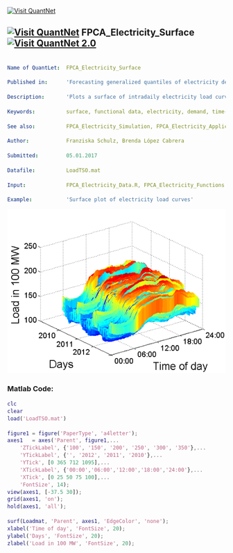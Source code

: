 
[<img src="https://github.com/QuantLet/Styleguide-and-FAQ/blob/master/pictures/banner.png" width="888" alt="Visit QuantNet">](http://quantlet.de/)

## [<img src="https://github.com/QuantLet/Styleguide-and-FAQ/blob/master/pictures/qloqo.png" alt="Visit QuantNet">](http://quantlet.de/) **FPCA_Electricity_Surface** [<img src="https://github.com/QuantLet/Styleguide-and-FAQ/blob/master/pictures/QN2.png" width="60" alt="Visit QuantNet 2.0">](http://quantlet.de/)

```yaml

Name of QuantLet:  FPCA_Electricity_Surface

Published in:      'Forecasting generalized quantiles of electricity demand: A functional data approach'

Description:       'Plots a surface of intradaily electricity load curves over time'

Keywords:          surface, functional data, electricity, demand, time-series

See also:          FPCA_Electricity_Simulation, FPCA_Electricity_Application

Author:            Franziska Schulz, Brenda López Cabrera

Submitted:         05.01.2017

Datafile:          LoadTSO.mat

Input:             FPCA_Electricity_Data.R, FPCA_Electricity_Functions
 
Example:           'Surface plot of electricity load curves'

```

![Picture1](FPCA_Electricity_Surface.png)


### Matlab Code:
```Matlab
clc
clear
load('LoadTSO.mat')

figure1 = figure('PaperType', 'a4letter');
axes1   = axes('Parent', figure1,...
    'ZTickLabel', {'100', '150', '200', '250', '300', '350'},...
    'YTickLabel', {'', '2012', '2011', '2010'},...
    'YTick', [0 365 712 1095],...
    'XTickLabel', {'00:00','06:00','12:00','18:00','24:00'},...
    'XTick', [0 25 50 75 100],...
    'FontSize', 14);
view(axes1, [-37.5 30]);
grid(axes1, 'on');
hold(axes1, 'all');

surf(Loadmat, 'Parent', axes1, 'EdgeColor', 'none');
xlabel('Time of day', 'FontSize', 20);
ylabel('Days', 'FontSize', 20);
zlabel('Load in 100 MW', 'FontSize', 20);

```

